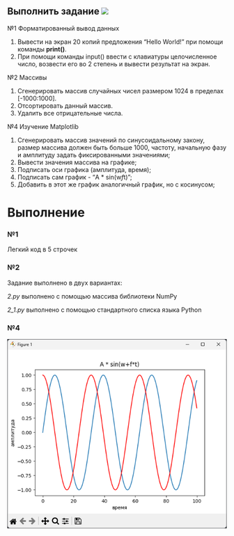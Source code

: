 ## Выполнить задание ![](https://img.shields.io/badge/Done-green.svg)

№1 Форматированный вывод данных

1. Вывести на экран 20 копий предложения “Hello World!” при помощи команды **print()**.
2. При помощи команды input() ввести с клавиатуры целочисленное число, возвести его во 2 степень и вывести результат на экран.

№2 Массивы

1. Сгенерировать массив случайных чисел размером 1024 в пределах [-1000:1000].
2. Отсортировать данный массив.
3. Удалить все отрицательные числа.

№4 Изучение Matplotlib

1. Сгенерировать массив значений по синусоидальному закону, размер массива должен быть больше 1000, частоту, начальную фазу и амплитуду задать фиксированными значениями;
2. Вывести значения массива на графике;
3. Подписать оси графика (амплитуда, время);
4. Подписать сам график - “A * sin(w*f*t)”;
5. Добавить в этот же график аналогичный график, но с косинусом;

# Выполнение 

### №1
Легкий код в 5 строчек


### №2
Задание выполнено в двух вариантах:

*2.py* выполнено с помощью массива библиотеки NumPy

*2_1.py* выполнено с помощью стандартного списка языка Python


### №4 
![plot](./4задание.png)
